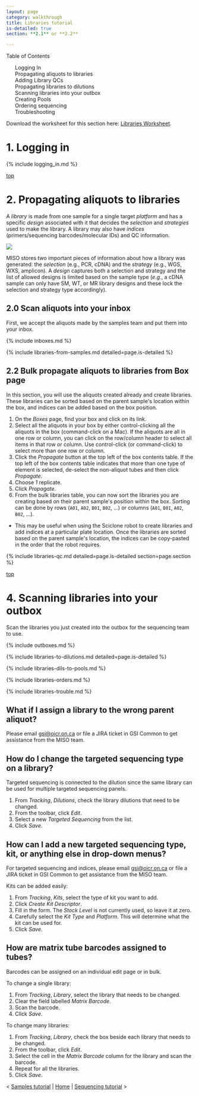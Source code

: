 ```yaml
---
layout: page
category: walkthrough
title: Libraries tutorial
is-detailed: true
section: **2.1** or **2.2**

---
```


<div id="toc">
Table of Contents
<ol>
   <li><a href="#login">Logging In</a></li>
   <li><a href="#props1">Propagating aliquots to libraries</a></li>
   <li><a href="#qcs">Adding Library QCs</a></li>
   <li><a href="#props2">Propagating libraries to dilutions</a></li>
   <li><a href="#boxes">Scanning libraries into your outbox</a></li>
   <li><a href="#pools">Creating Pools</a></li>
   <li><a href="#orders">Ordering sequencing</a></li>
   <li><a href="#trouble">Troubleshooting</a></li>
</ol>
</div>

<div id="infobox">
Download the worksheet for this section here: <a href="3-0-libraries-worksheet">Libraries Worksheet</a>.
</div>


<a name="login"/>

# 1. Logging in

{% include logging_in.md %}

<a name="props1" href="#" id="toplink">top</a>

# 2. Propagating aliquots to libraries

A _library_ is made from one sample for a single target _platform_ and
has a specific _design_ associated with it that decides the _selection_
and _strategies_ used to make the library. A library may also have _indices_
(primers/sequencing barcodes/molecular IDs) and QC information.

<img src="pics/flow-library.svg"/>

MISO stores two important pieces of information about how a library was generated:
the _selection_ (e.g., PCR, cDNA) and the _strategy_ (e.g., WGS, WXS,
amplicon). A _design_ captures both a selection and strategy and the list
of allowed designs is limited based on the sample type (_e.g._, a cDNA sample
can only have SM, WT, or MR library designs and these lock the selection and
strategy type accordingly).

## 2.0 Scan aliquots into your inbox

First, we accept the aliquots made by the samples team and put them into your
inbox.

{% include inboxes.md %}

{% include libraries-from-samples.md detailed=page.is-detailed %}


## 2.2 Bulk propagate aliquots to libraries from Box page

In this section, you will use the aliquots created already and create libraries.
These libraries can be sorted based on the parent sample's location within the box,
and indices can be added based on the box position.

1. On the _Boxes_ page, find your box and click on its link.
1. Select all the aliquots in your box by either control-clicking all the aliquots
in the box (command-click on a Mac). If the aliquots are all in one row or column,
you can click on the row/column header to select all items in that row or column. 
Use control-click (or command-click) to select more than one row or column.
1. Click the _Propagate_ button at the top left of the box contents table. If the 
top left of the box contents table indicates that more than one type of element is
selected, de-select the non-aliquot tubes and then click _Propagate_.
1. Choose _1_ replicate.
1. Click _Propagate_.
1. From the bulk libraries table, you can now sort the libraries you are creating
based on their parent sample's position within the box. Sorting can be done by 
rows (`A01`, `A02`, `B01`, `B02`, ...) or columns (`A01`, `B01`, `A02`, `B02`, ...).
  * This may be useful when using the Sciclone robot to create libraries and add 
indices at a particular plate location. Once the libraries are sorted based on the
parent sample's location, the indices can be copy-pasted in the order that the 
robot requires.

{% include libraries-qc.md detailed=page.is-detailed section=page.section %}

<a name="boxes" href="#" id="toplink">top</a>

# 4. Scanning libraries into your outbox

Scan the libraries you just created into the outbox for the sequencing team to
use.

{% include outboxes.md %}


{% include libraries-to-dilutions.md detailed=page.is-detailed %}


{% include libraries-dils-to-pools.md %}


{% include libraries-orders.md %}


{% include libraries-trouble.md %}

## What if I assign a library to the wrong parent aliquot?
Please email gsi@oicr.on.ca or file a JIRA ticket in GSI Common to get assistance from the MISO team.

## How do I change the targeted sequencing type on a library?
Targeted sequencing is connected to the dilution since the same library can be used for multiple targeted sequencing panels.

1. From _Tracking_, _Dilutions_, check the library dilutions that need to be changed.
1. From the toolbar, click _Edit_.
1. Select a new _Targeted Sequencing_ from the list.
1. Click _Save_.

## How can I add a new targeted sequencing type, kit, or anything else in drop-down menus?
For targeted sequencing and indices, please email gsi@oicr.on.ca or file a JIRA ticket in GSI Common to get assistance from the MISO team.

Kits can be added easily:

1. From _Tracking_, _Kits_, select the type of kit you want to add.
1. Click _Create Kit Descriptor_.
1. Fill in the form. The _Stock Level_ is not currently used, so leave it at zero.
1. Carefully select the _Kit Type_ and _Platform_. This will determine what the kit can be used for.
1. Click _Save_.

## How are matrix tube barcodes assigned to tubes?
Barcodes can be assigned on an individual edit page or in bulk.

To change a single library:

1. From _Tracking_, _Library_, select the library that needs to be changed.
1. Clear the field labelled _Matrix Barcode_.
1. Scan the barcode.
1. Click _Save_.

To change many libraries:

1. From _Tracking_, _Library_, check the box beside each library that needs to be changed.
1. From the toolbar, click _Edit_.
1. Select the cell in the _Matrix Barcode_ column for the library and scan the barcode.
1. Repeat for all the libraries.
1. Click _Save_.


< <a href="2-0-samples">Samples tutorial</a> | <a href="index">Home</a> | <a href="4-0-sequencing">Sequencing tutorial</a> >

